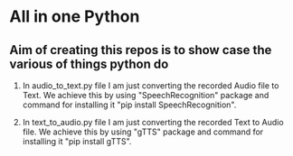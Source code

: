 # All in one Python
## Aim of creating this repos is to show case the various of things python do

1. In audio_to_text.py file I am just converting the recorded Audio file to Text. We achieve this by using "SpeechRecognition" package and command for installing it "pip install SpeechRecognition".

2. In text_to_audio.py file  I am just converting the recorded Text to Audio file. We achieve this by using "gTTS" package and command for installing it "pip install gTTS".
